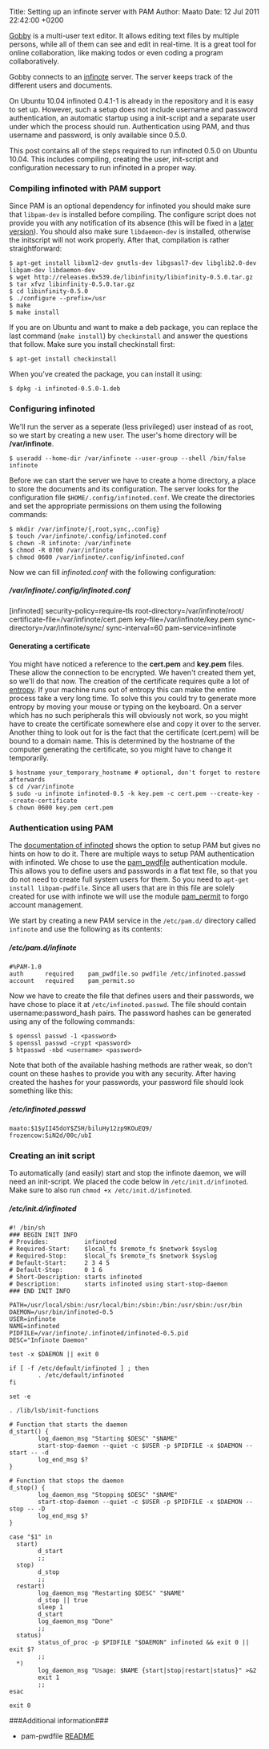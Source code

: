 Title: Setting up an infinote server with PAM
Author: Maato
Date: 12 Jul 2011 22:42:00 +0200

[Gobby](http://gobby.0x539.de/) is a multi-user text editor. It allows editing text files by multiple persons, while all of them can see and edit in real-time. It is a great tool for online collaboration, like making todos or even coding a program collaboratively.

Gobby connects to an [infinote](http://gobby.0x539.de/trac/wiki/Infinote/Infinoted) server. The server keeps track of the different users and documents.

On Ubuntu 10.04 infinoted 0.4.1-1 is already in the repository and it is easy to set up. However, such a setup does not include username and password authentication, an automatic startup using a init-script and a separate user under which the process should run. Authentication using PAM, and thus username and password, is only available since 0.5.0.

This post contains all of the steps required to run infinoted 0.5.0 on Ubuntu 10.04. This includes compiling, creating the user, init-script and configuration necessary to run infinoted in a proper way.

### Compiling infinoted with PAM support
Since PAM is an optional dependency for infinoted you should make sure that `libpam-dev` is installed before compiling. The configure script does not provide you with any notification of its absence (this will be fixed in a [later version](http://git.0x539.de/?p=infinote.git;a=commit;h=42e314a4af31126342aac8d5e9e3fd633630f0d4)). You should also make sure `libdaemon-dev` is installed, otherwise the initscript will not work properly. After that, compilation is rather straightforward:

    $ apt-get install libxml2-dev gnutls-dev libgsasl7-dev libglib2.0-dev libpam-dev libdaemon-dev
    $ wget http://releases.0x539.de/libinfinity/libinfinity-0.5.0.tar.gz
    $ tar xfvz libinfinity-0.5.0.tar.gz
    $ cd libinfinity-0.5.0
    $ ./configure --prefix=/usr
    $ make
    $ make install

If you are on Ubuntu and want to make a deb package, you can replace the last command (`make install`) by `checkinstall` and answer the questions that follow. Make sure you install checkinstall first:

    $ apt-get install checkinstall

When you've created the package, you can install it using:

    $ dpkg -i infinoted-0.5.0-1.deb


### Configuring infinoted
We'll run the server as a seperate (less privileged) user instead of as root, so we start by creating a new user. The user's home directory will be **/var/infinote**.

    $ useradd --home-dir /var/infinote --user-group --shell /bin/false infinote

Before we can start the server we have to create a home directory, a place to store the documents and its configuration. The server looks for the configuration file `$HOME/.config/infinoted.conf`. We create the directories and set the appropriate permissions on them using the following commands:

    $ mkdir /var/infinote/{,root,sync,.config}
    $ touch /var/infinote/.config/infinoted.conf
    $ chown -R infinote: /var/infinote
    $ chmod -R 0700 /var/infinote
    $ chmod 0600 /var/infinote/.config/infinoted.conf

Now we can fill *infinoted.conf* with the following configuration:

<h5 class='code-link'>/var/infinote/.config/infinoted.conf</h5>
    [infinoted]
    security-policy=require-tls
    root-directory=/var/infinote/root/
    certificate-file=/var/infinote/cert.pem
    key-file=/var/infinote/key.pem
    sync-directory=/var/infinote/sync/
    sync-interval=60
    pam-service=infinote

#### Generating a certificate
You might have noticed a reference to the **cert.pem** and **key.pem** files. These allow the connection to be encrypted. We haven't created them yet, so we'll do that now. The creation of the certificate requires quite a lot of [entropy](http://en.wikipedia.org/wiki/Entropy_\(computing\)). If your machine runs out of entropy this can make the entire process take a very long time. To solve this you could try to generate more entropy by moving your mouse or typing on the keyboard. On a server which has no such peripherals this will obviously not work, so you might have to create the certificate somewhere else and copy it over to the server. Another thing to look out for is the fact that the certificate (cert.pem) will be bound to a domain name. This is determined by the hostname of the computer generating the certificate, so you might have to change it temporarily.


    $ hostname your_temporary_hostname # optional, don't forget to restore afterwards
    $ cd /var/infinote
    $ sudo -u infinote infinoted-0.5 -k key.pem -c cert.pem --create-key --create-certificate
    $ chown 0600 key.pem cert.pem


### Authentication using PAM
The [documentation of infinoted](http://gobby.0x539.de/trac/wiki/Infinote/Infinoted) shows the option to setup PAM but gives no hints on how to do it. There are multiple ways to setup PAM authentication with infinoted. We chose to use the [pam\_pwdfile](http://cpbotha.net/software/pam_pwdfile/) authentication module. This allows you to define users and passwords in a flat text file, so that you do not need to create full system users for them. So you need to `apt-get install libpam-pwdfile`. Since all users that are in this file are solely created for use with infinote we will use the module [pam_permit](http://www.kernel.org/pub/linux/libs/pam/Linux-PAM-html/sag-pam_permit.html) to forgo account management.

We start by creating a new PAM service in the `/etc/pam.d/` directory called `infinote` and use the following as its contents:
<h5 class='code-link'>/etc/pam.d/infinote</h5>

    #%PAM-1.0
    auth      required    pam_pwdfile.so pwdfile /etc/infinoted.passwd
    account   required    pam_permit.so

Now we have to create the file that defines users and their passwords, we have chose to place it at `/etc/infinoted.passwd`. The file should contain username:password_hash pairs. The password hashes can be generated using any of the following commands:

    $ openssl passwd -1 <password>
    $ openssl passwd -crypt <password>
    $ htpasswd -nbd <username> <password>

Note that both of the available hashing methods are rather weak, so don't count on these hashes to provide you with any security. After having created the hashes for your passwords, your password file should look something like this:

<h5 class='code-link'>/etc/infinoted.passwd</h5>

    maato:$1$yII45doY$ZSH/biluHy12zp9KOuEQ9/
    frozencow:SiN2d/00c/ubI


### Creating an init script
To automatically (and easily) start and stop the infinote daemon, we will need an init-script. We placed the code below in `/etc/init.d/infinoted`. Make sure to also run `chmod +x /etc/init.d/infinoted`.

<h5 class='code-link'>/etc/init.d/infinoted</h5>

    #! /bin/sh
    ### BEGIN INIT INFO
    # Provides:          infinoted
    # Required-Start:    $local_fs $remote_fs $network $syslog
    # Required-Stop:     $local_fs $remote_fs $network $syslog
    # Default-Start:     2 3 4 5
    # Default-Stop:      0 1 6
    # Short-Description: starts infinoted
    # Description:       starts infinoted using start-stop-daemon
    ### END INIT INFO

    PATH=/usr/local/sbin:/usr/local/bin:/sbin:/bin:/usr/sbin:/usr/bin
    DAEMON=/usr/bin/infinoted-0.5
    USER=infinote
    NAME=infinoted
    PIDFILE=/var/infinote/.infinoted/infinoted-0.5.pid
    DESC="Infinote Daemon"

    test -x $DAEMON || exit 0

    if [ -f /etc/default/infinoted ] ; then
            . /etc/default/infinoted
    fi

    set -e

    . /lib/lsb/init-functions

    # Function that starts the daemon
    d_start() {
            log_daemon_msg "Starting $DESC" "$NAME"
            start-stop-daemon --quiet -c $USER -p $PIDFILE -x $DAEMON --start -- -d
            log_end_msg $?
    }

    # Function that stops the daemon
    d_stop() {
            log_daemon_msg "Stopping $DESC" "$NAME"
            start-stop-daemon --quiet -c $USER -p $PIDFILE -x $DAEMON --stop -- -D
            log_end_msg $?
    }

    case "$1" in
      start)
            d_start
            ;;
      stop)
            d_stop
            ;;
      restart)
            log_daemon_msg "Restarting $DESC" "$NAME"
            d_stop || true
            sleep 1
            d_start
            log_daemon_msg "Done"
            ;;
      status)
            status_of_proc -p $PIDFILE "$DAEMON" infinoted && exit 0 || exit $?
            ;;
      *)
            log_daemon_msg "Usage: $NAME {start|stop|restart|status}" >&2
            exit 1
            ;;
    esac

    exit 0


###Additional information###
 - pam-pwdfile [README](http://code.google.com/p/pam-pwdfile/source/browse/trunk/README)

